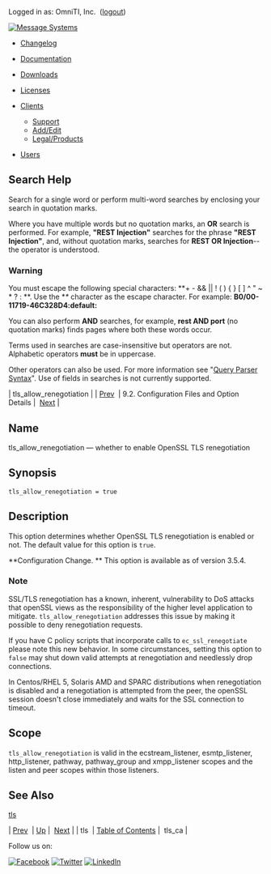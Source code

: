 Logged in as: OmniTI, Inc.  ([logout](https://support.messagesystems.com/logout.php))

[![Message Systems](https://support.messagesystems.com/images/ms-white205.png)](https://support.messagesystems.com/start.php) 

*   [Changelog](https://support.messagesystems.com/start.php?show=changelog)
*   [Documentation](https://support.messagesystems.com/docs/)
*   [Downloads](https://support.messagesystems.com/start.php)

*   [Licenses](https://support.messagesystems.com/license_summary.php)
*   <a href="">Clients</a>
    *   [Support](https://support.messagesystems.com/cs.php)
    *   [Add/Edit](https://support.messagesystems.com/edit_client.php)
    *   [Legal/Products](https://support.messagesystems.com/edit_products.php)
*   [Users](https://support.messagesystems.com/edit_customer.php)

## Search Help

Search for a single word or perform multi-word searches by enclosing your search in quotation marks.

Where you have multiple words but no quotation marks, an **OR** search is performed. For example, **"REST Injection"** searches for the phrase **"REST Injection"**, and, without quotation marks, searches for **REST OR Injection**--the operator is understood.

### Warning

You must escape the following special characters: **+ - && || ! ( ) { } [ ] ^ " ~ * ? : \**. Use the **\** character as the escape character. For example: **B0/00-11719-46C328D4\:default\:**

You can also perform **AND** searches, for example, **rest AND port** (no quotation marks) finds pages where both these words occur.

Terms used in searches are case-insensitive but operators are not. Alphabetic operators **must** be in uppercase.

Other operators can also be used. For more information see "[Query Parser Syntax](https://lucene.apache.org/core/old_versioned_docs/versions/3_0_0/queryparsersyntax.html)". Use of fields in searches is not currently supported.

| tls_allow_renegotiation |
| [Prev](conf.ref.tls.php)  | 9.2. Configuration Files and Option Details |  [Next](conf.ref.tls_ca.php) |

<a name="conf.ref.tls_allow_renegotiation"></a>
## Name

tls_allow_renegotiation — whether to enable OpenSSL TLS renegotiation

## Synopsis

`tls_allow_renegotiation = true`

<a name="idp12038640"></a>
## Description

This option determines whether OpenSSL TLS renegotiation is enabled or not. The default value for this option is `true`.

**Configuration Change. ** This option is available as of version 3.5.4.

### Note

SSL/TLS renegotiation has a known, inherent, vulnerability to DoS attacks that openSSL views as the responsibility of the higher level application to mitigate. `tls_allow_renegotiation` addresses this issue by making it possible to deny renegotiation requests.

If you have C policy scripts that incorporate calls to `ec_ssl_renegotiate` please note this new behavior. In some circumstances, setting this option to `false` may shut down valid attempts at renegotiation and needlessly drop connections.

In Centos/RHEL 5, Solaris AMD and SPARC distributions when renegotiation is disabled and a renegotiation is attempted from the peer, the openSSL session doesn't close immediately and waits for the SSL connection to timeout.

<a name="idp12045552"></a>
## Scope

`tls_allow_renegotiation` is valid in the ecstream_listener, esmtp_listener, http_listener, pathway, pathway_group and xmpp_listener scopes and the listen and peer scopes within those listeners.

<a name="idp12047360"></a>
## See Also

[tls](conf.ref.tls.php "tls")

| [Prev](conf.ref.tls.php)  | [Up](conf.ref.files.php) |  [Next](conf.ref.tls_ca.php) |
| tls  | [Table of Contents](index.php) |  tls_ca |

Follow us on:

[![Facebook](https://support.messagesystems.com/images/icon-facebook.png)](http://www.facebook.com/messagesystems) [![Twitter](https://support.messagesystems.com/images/icon-twitter.png)](http://twitter.com/#!/MessageSystems) [![LinkedIn](https://support.messagesystems.com/images/icon-linkedin.png)](http://www.linkedin.com/company/message-systems)